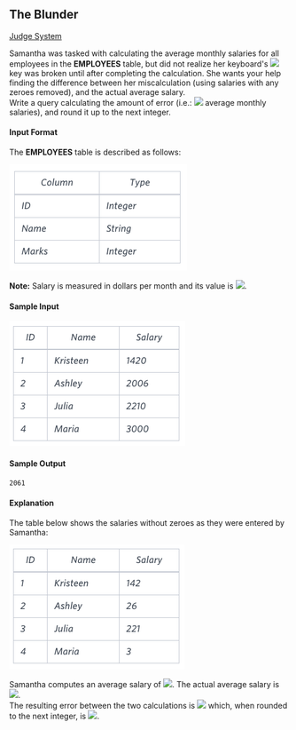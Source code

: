 ## The Blunder

[Judge System](https://www.hackerrank.com/challenges/the-blunder/problem)

Samantha was tasked with calculating the average monthly salaries for all employees in the **EMPLOYEES** table, but did not realize her keyboard's <img src="https://latex.codecogs.com/svg.latex?\Large&space;0"> key was broken until after completing the calculation. She wants your help finding the difference between her miscalculation (using salaries with any zeroes removed), and the actual average salary.<br>
Write a query calculating the amount of error (i.e.: <img src="https://latex.codecogs.com/svg.latex?\Large&space;actual-miscalculated"> average monthly salaries), and round it up to the next integer.

#### Input Format

The **EMPLOYEES** table is described as follows:

![](https://github.com/andy489/Database/blob/master/assets/Higher%20Than%2075%20Marks%2001.png)

**Note:** Salary is measured in dollars per month and its value is <img src="https://latex.codecogs.com/svg.latex?\Large&space;<10^5">.

#### Sample Input

![](https://github.com/andy489/Database/blob/master/assets/The%20Blunder%2001.png)

#### Sample Output
```
2061
```
#### Explanation

The table below shows the salaries without zeroes as they were entered by Samantha:

![](https://github.com/andy489/Database/blob/master/assets/The%20Blunder%2002.png)

Samantha computes an average salary of <img src="https://latex.codecogs.com/svg.latex?\Large&space;98.00">. The actual average salary is <img src="https://latex.codecogs.com/svg.latex?\Large&space;2159.00">.<br>
The resulting error between the two calculations is <img src="https://latex.codecogs.com/svg.latex?\Large&space;2159.00-98.00=2061.00"> which, when rounded to the next integer, is <img src="https://latex.codecogs.com/svg.latex?\Large&space;2061">.
